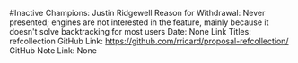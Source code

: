 #Inactive
Champions: Justin Ridgewell
Reason for Withdrawal: Never presented; engines are not interested in the feature, mainly because it doesn't solve backtracking for most users
Date: None
Link Titles: refcollection
GitHub Link: https://github.com/rricard/proposal-refcollection/
GitHub Note Link: None
